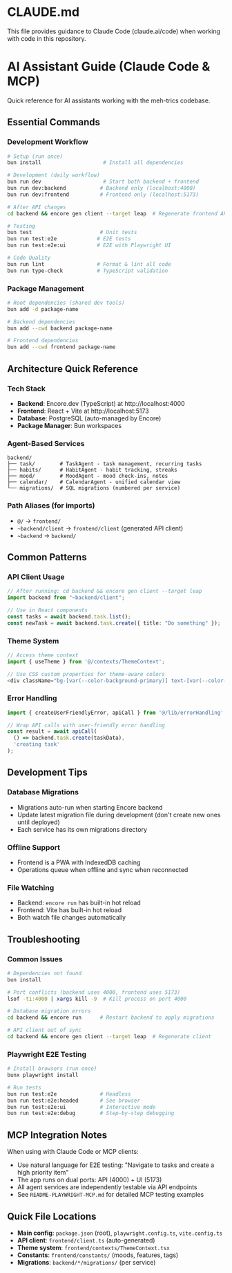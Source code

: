 # CLAUDE.md

This file provides guidance to Claude Code (claude.ai/code) when working with code in this repository.

# AI Assistant Guide (Claude Code & MCP)

Quick reference for AI assistants working with the meh-trics codebase.

## Essential Commands

### Development Workflow
```bash
# Setup (run once)
bun install                    # Install all dependencies

# Development (daily workflow)
bun run dev                    # Start both backend + frontend
bun run dev:backend           # Backend only (localhost:4000)
bun run dev:frontend          # Frontend only (localhost:5173)

# After API changes
cd backend && encore gen client --target leap  # Regenerate frontend API client

# Testing
bun test                      # Unit tests
bun run test:e2e             # E2E tests
bun run test:e2e:ui          # E2E with Playwright UI

# Code Quality
bun run lint                 # Format & lint all code
bun run type-check           # TypeScript validation
```

### Package Management
```bash
# Root dependencies (shared dev tools)
bun add -d package-name

# Backend dependencies
bun add --cwd backend package-name

# Frontend dependencies  
bun add --cwd frontend package-name
```

## Architecture Quick Reference

### Tech Stack
- **Backend**: Encore.dev (TypeScript) at http://localhost:4000
- **Frontend**: React + Vite at http://localhost:5173
- **Database**: PostgreSQL (auto-managed by Encore)
- **Package Manager**: Bun workspaces

### Agent-Based Services
```
backend/
├── task/        # TaskAgent - task management, recurring tasks
├── habits/      # HabitAgent - habit tracking, streaks
├── mood/        # MoodAgent - mood check-ins, notes
├── calendar/    # CalendarAgent - unified calendar view
└── migrations/  # SQL migrations (numbered per service)
```

### Path Aliases (for imports)
- `@/` → `frontend/`
- `~backend/client` → `frontend/client` (generated API client)
- `~backend` → `backend/`

## Common Patterns

### API Client Usage
```typescript
// After running: cd backend && encore gen client --target leap
import backend from "~backend/client";

// Use in React components
const tasks = await backend.task.list();
const newTask = await backend.task.create({ title: "Do something" });
```

### Theme System
```typescript
// Access theme context
import { useTheme } from '@/contexts/ThemeContext';

// Use CSS custom properties for theme-aware colors
<div className="bg-[var(--color-background-primary)] text-[var(--color-text-primary)]">
```

### Error Handling
```typescript
import { createUserFriendlyError, apiCall } from '@/lib/errorHandling';

// Wrap API calls with user-friendly error handling
const result = await apiCall(
  () => backend.task.create(taskData),
  'creating task'
);
```

## Development Tips

### Database Migrations
- Migrations auto-run when starting Encore backend
- Update latest migration file during development (don't create new ones until deployed)
- Each service has its own migrations directory

### Offline Support
- Frontend is a PWA with IndexedDB caching
- Operations queue when offline and sync when reconnected

### File Watching
- Backend: `encore run` has built-in hot reload
- Frontend: Vite has built-in hot reload
- Both watch file changes automatically

## Troubleshooting

### Common Issues
```bash
# Dependencies not found
bun install

# Port conflicts (backend uses 4000, frontend uses 5173)
lsof -ti:4000 | xargs kill -9  # Kill process on port 4000

# Database migration errors
cd backend && encore run      # Restart backend to apply migrations

# API client out of sync
cd backend && encore gen client --target leap  # Regenerate client
```

### Playwright E2E Testing
```bash
# Install browsers (run once)
bunx playwright install

# Run tests
bun run test:e2e              # Headless
bun run test:e2e:headed       # See browser
bun run test:e2e:ui           # Interactive mode
bun run test:e2e:debug        # Step-by-step debugging
```

## MCP Integration Notes

When using with Claude Code or MCP clients:
- Use natural language for E2E testing: "Navigate to tasks and create a high priority item"
- The app runs on dual ports: API (4000) + UI (5173)
- All agent services are independently testable via API endpoints
- See `README-PLAYWRIGHT-MCP.md` for detailed MCP testing examples

## Quick File Locations

- **Main config**: `package.json` (root), `playwright.config.ts`, `vite.config.ts`
- **API client**: `frontend/client.ts` (auto-generated)
- **Theme system**: `frontend/contexts/ThemeContext.tsx`
- **Constants**: `frontend/constants/` (moods, features, tags)
- **Migrations**: `backend/*/migrations/` (per service)